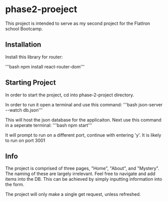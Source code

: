 # phase2-proeject

This project is intended to serve as my second project for the FlatIron school Bootcamp.

## Installation
Install this library for router:

'''bash npm install react-router-dom'''

## Starting Project
In order to start the project, cd into phase-2-project directory.

In order to run it open a terminal and use this command:
'''bash json-server --watch db.json'''

This will host the json database for the applicaiton.
Next use this command in a seperate terminal:
'''bash npm start'''

It will prompt to run on a different port, continue with entering 'y'. It is likely to run on port 3001


## Info

The project is comprised of three pages, "Home", "About", and "Mystery". The naming of these are largely irrelevant. Feel free to navigate and add items into the DB. This can be achieved by simply inputting information into the form.

The project will only make a single get request, unless refreshed.